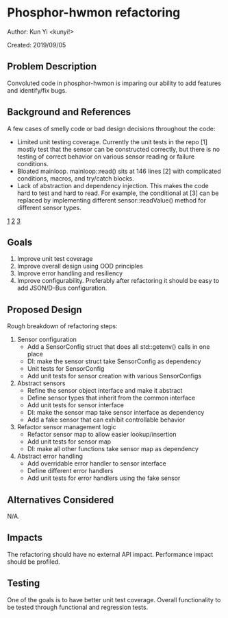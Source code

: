 # Phosphor-hwmon refactoring

Author: Kun Yi <kunyi!>

Created: 2019/09/05

## Problem Description

Convoluted code in phosphor-hwmon is imparing our ability to add features
and identify/fix bugs.

## Background and References

A few cases of smelly code or bad design decisions throughout the code:

* Limited unit testing coverage. Currently the unit tests in the repo [1] mostly
   test that the sensor can be constructed correctly, but there is no testing
   of correct behavior on various sensor reading or failure conditions.
*  Bloated mainloop. mainloop::read() sits at 146 lines [2] with complicated
   conditions, macros, and try/catch blocks.
*  Lack of abstraction and dependency injection. This makes the code hard to
   test and hard to read. For example, the conditional at [3] 
   can be replaced by implementing different sensor::readValue() method for
   different sensor types.

[1](https://github.com/openbmc/phosphor-hwmon/tree/master/test)
[2](https://github.com/openbmc/phosphor-hwmon/blob/master/mainloop.cpp#L388)
[3](https://github.com/openbmc/phosphor-hwmon/blob/master/mainloop.cpp#L412)

## Goals

1. Improve unit test coverage
2. Improve overall design using OOD principles
3. Improve error handling and resiliency
4. Improve configurability. Preferably after refactoring it should be easy to add JSON/D-Bus configuration.

## Proposed Design

Rough breakdown of refactoring steps:

1. Sensor configuration
    *  Add a SensorConfig struct that does all std::getenv() calls in one place
    *  DI: make the sensor struct take SensorConfig as dependency
    * Unit tests for SensorConfig
    *  Add unit tests for sensor creation with various SensorConfigs
2. Abstract sensors
    *  Refine the sensor object interface and make it abstract
    * Define sensor types that inherit from the common interface
    * Add unit tests for sensor interface
    * DI: make the sensor map take sensor interface as dependency
    * Add a fake sensor that can exhibit controllable behavior
3. Refactor sensor management logic
    * Refactor sensor map to allow easier lookup/insertion
    * Add unit tests for sensor map
    * DI: make all other functions take sensor map as dependency
4. Abstract error handling
    * Add overridable error handler to sensor interface
    * Define different error handlers
    * Add unit tests for error handlers using the fake sensor


## Alternatives Considered
N/A.

## Impacts
The refactoring should have no external API impact. Performance impact should
be profiled.

## Testing
One of the goals is to have better unit test coverage. Overall functionality
to be tested through functional and regression tests.
